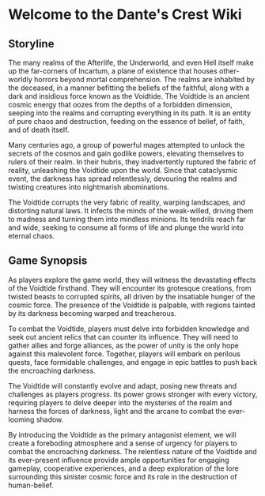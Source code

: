 # Welcome to the Dante's Crest Wiki

## Storyline

The many realms of the Afterlife, the Underworld, and even Hell itself make up the far-corners of Incartum, a plane of existence that houses other-worldly horrors beyond mortal comprehension. The realms are inhabited by the deceased, in a manner befitting the beliefs of the faithful, along with a dark and insidious force known as the Voidtide. The Voidtide is an ancient cosmic energy that oozes from the depths of a forbidden dimension, seeping into the realms and corrupting everything in its path. It is an entity of pure chaos and destruction, feeding on the essence of belief, of faith, and of death itself.


Many centuries ago, a group of powerful mages attempted to unlock the secrets of the cosmos and gain godlike powers, elevating themselves to rulers of their realm. In their hubris, they inadvertently ruptured the fabric of reality, unleashing the Voidtide upon the world. Since that cataclysmic event, the darkness has spread relentlessly, devouring the realms and twisting creatures into nightmarish abominations.


The Voidtide corrupts the very fabric of reality, warping landscapes, and distorting natural laws. It infects the minds of the weak-willed, driving them to madness and turning them into mindless minions. Its tendrils reach far and wide, seeking to consume all forms of life and plunge the world into eternal chaos.



## Game Synopsis
As players explore the game world, they will witness the devastating effects of the Voidtide firsthand. They will encounter its grotesque creations, from twisted beasts to corrupted spirits, all driven by the insatiable hunger of the cosmic force. The presence of the Voidtide is palpable, with regions tainted by its darkness becoming warped and treacherous.


To combat the Voidtide, players must delve into forbidden knowledge and seek out ancient relics that can counter its influence. They will need to gather allies and forge alliances, as the power of unity is the only hope against this malevolent force. Together, players will embark on perilous quests, face formidable challenges, and engage in epic battles to push back the encroaching darkness.


The Voidtide will constantly evolve and adapt, posing new threats and challenges as players progress. Its power grows stronger with every victory, requiring players to delve deeper into the mysteries of the realm and harness the forces of darkness, light and the arcane to combat the ever-looming shadow.


By introducing the Voidtide as the primary antagonist element, we will create a foreboding atmosphere and a sense of urgency for players to combat the encroaching darkness. The relentless nature of the Voidtide and its ever-present influence provide ample opportunities for engaging gameplay, cooperative experiences, and a deep exploration of the lore surrounding this sinister cosmic force and its role in the destruction of human-belief.
